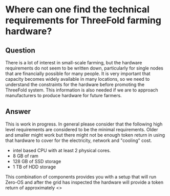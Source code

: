 # Where can one find the technical requirements for ThreeFold farming hardware?

## Question

There is a lot of interest in small-scale farming, but the hardware requirements do not seem to be written down, particularly for single nodes that are financially possible for many people. It is very important that capacity becomes widely available in many locations, so we need to understand the constraints for the hardware before promoting the ThreeFold system. This information is also needed if we are to approach manufacturers to produce hardware for future farmers.

## Answer

This is work in progress. In general please consider that the following high level requirements are considered to be the minimal requirements.  Older and smaller might work but there might not be enough token return in using that hardware to cover for the electricity, network and "cooling" cost.

- intel based CPU with at least 2 physical cores.
- 8 GB of ram
- 128 GB of SSD storage
- 1 TB of HDD storage

This combination of components provides you with a setup that will run Zero-OS and after the grid has inspected the hardware will provide a token return of approximately <<insert token return number>>